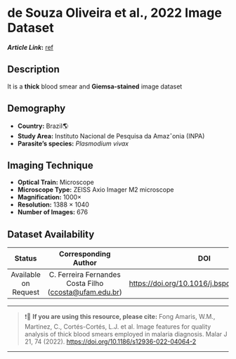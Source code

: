 # **de Souza Oliveira et al., 2022 Image Dataset**  
**_Article Link_:** [ref](https://link.springer.com/article/10.1007/s42452-020-3000-0)

## **Description**
It is a **thick** blood smear and **Giemsa-stained** image dataset 

## **Demography**
+ **Country:** Brazil:earth_americas:
+ **Study Area:** Instituto Nacional de Pesquisa da Amazˆonia (INPA)
+ **Parasite’s species:** _Plasmodium vivax_


## **Imaging Technique**
+ **Optical Train:** Microscope
+ **Microscope Type:**  ZEISS Axio Imager M2 microscope
+ **Magnification:** 1000×
+ **Resolution:** 1388 × 1040
+ **Number of Images:** 676

## **Dataset Availability**
|**Status**|**Corresponding Author**|**DOI**|
|:---:|:---:|:---:|
|Available on Request|C. Ferreira Fernandes Costa Filho (ccosta@ufam.edu.br) |https://doi.org/10.1016/j.bspc.2022.103931|


---
>
> ❗:stop_sign:  **If you are using this resource, please cite:** Fong Amaris, W.M., Martinez, C., Cortés-Cortés, L.J. et al. Image features for quality analysis of thick blood smears employed in malaria diagnosis. Malar J 21, 74 (2022). https://doi.org/10.1186/s12936-022-04064-2
>
---
